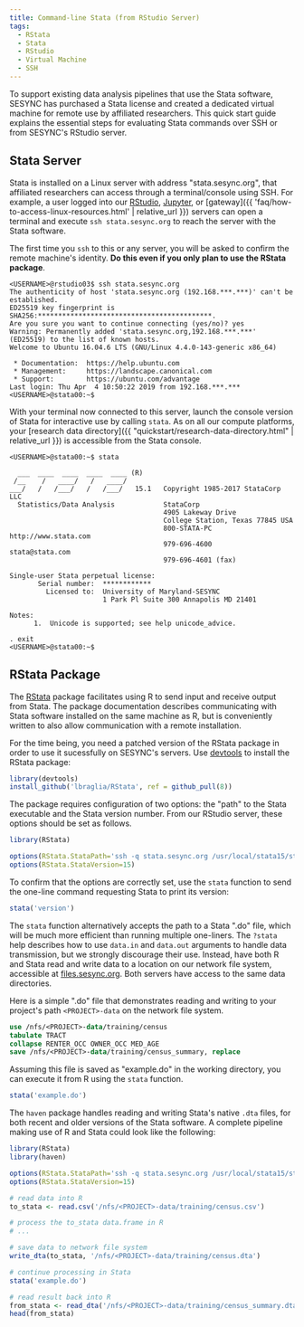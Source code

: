 ```yaml
---
title: Command-line Stata (from RStudio Server)
tags:
  - RStata
  - Stata
  - RStudio
  - Virtual Machine
  - SSH
---
```


To support existing data analysis pipelines that use the Stata software, SESYNC
has purchased a Stata license and created a dedicated virtual machine for remote
use by affiliated researchers. This quick start guide explains the essential
steps for evaluating Stata commands over SSH or from SESYNC's RStudio server.

## Stata Server

Stata is installed on a Linux server with address "stata.sesync.org", that
affiliated researchers can access through a terminal/console using SSH. For
example, a user logged into our [RStudio](https://rstudio.sesync.org),
[Jupyter](https://jupyter.sesync.org), or [gateway]({{ 'faq/how-to-access-linux-resources.html' | relative_url }}) servers can open a terminal and execute
`ssh stata.sesync.org` to reach the server with the Stata software.

The first time you `ssh` to this or any server, you will be asked to confirm the
remote machine's identity. **Do this even if you only plan to use the RStata package**.

```
<USERNAME>@rstudio03$ ssh stata.sesync.org
The authenticity of host 'stata.sesync.org (192.168.***.***)' can't be established.
ED25519 key fingerprint is SHA256:*******************************************.
Are you sure you want to continue connecting (yes/no)? yes
Warning: Permanently added 'stata.sesync.org,192.168.***.***' (ED25519) to the list of known hosts.
Welcome to Ubuntu 16.04.6 LTS (GNU/Linux 4.4.0-143-generic x86_64)

 * Documentation:  https://help.ubuntu.com
 * Management:     https://landscape.canonical.com
 * Support:        https://ubuntu.com/advantage
Last login: Thu Apr  4 10:50:22 2019 from 192.168.***.***
<USERNAME>@stata00:~$
```

With your terminal now connected to this server, launch the console version of
Stata for interactive use by calling `stata`. As on all our compute platforms,
your [research data directory]({{ "quickstart/research-data-directory.html" |
relative_url }}) is accessible from the Stata console.

```
<USERNAME>@stata00:~$ stata

  ___  ____  ____  ____  ____ (R)
 /__    /   ____/   /   ____/
___/   /   /___/   /   /___/   15.1   Copyright 1985-2017 StataCorp LLC
  Statistics/Data Analysis            StataCorp
                                      4905 Lakeway Drive
                                      College Station, Texas 77845 USA
                                      800-STATA-PC        http://www.stata.com
                                      979-696-4600        stata@stata.com
                                      979-696-4601 (fax)

Single-user Stata perpetual license:
       Serial number:  ************
         Licensed to:  University of Maryland-SESYNC
                       1 Park Pl Suite 300 Annapolis MD 21401

Notes:
      1.  Unicode is supported; see help unicode_advice.

. exit
<USERNAME>@stata00:~$
```

## RStata Package

The [RStata](https://cran.r-project.org/package=RStata) package facilitates
using R to send input and receive output from Stata. The package documentation
describes communicating with Stata software installed on the same machine as R,
but is conveniently written to also allow communication with a remote
installation.

For the time being, you need a patched version of the RStata package in order to
use it sucessfully on SESYNC's servers. Use [devtools]() to install the RStata
package:

```r
library(devtools)
install_github('lbraglia/RStata', ref = github_pull(8))
```

The package requires configuration of two options: the "path" to the
Stata executable and the Stata version number. From our RStudio server, these
options should be set as follows.

```r
library(RStata)

options(RStata.StataPath='ssh -q stata.sesync.org /usr/local/stata15/stata')
options(RStata.StataVersion=15)
```

To confirm that the options are correctly set, use the `stata` function
to send the one-line command requesting Stata to print its version:

```r
stata('version')
````

The `stata` function alternatively accepts the path to a Stata ".do"
file, which will be much more efficient than running multiple
one-liners. The `?stata` help describes how to use `data.in` and
`data.out` arguments to handle data transmission, but we strongly
discourage their use. Instead, have both R and Stata read and write data
to a location on our network file system, accessible at [files.sesync.org](https://files.sesync.org/index.php/login). 
Both servers have access to the same data directories.

Here is a simple ".do" file that demonstrates reading and writing to your 
project's path `<PROJECT>-data` on the network file system.

```stata
use /nfs/<PROJECT>-data/training/census
tabulate TRACT
collapse RENTER_OCC OWNER_OCC MED_AGE
save /nfs/<PROJECT>-data/training/census_summary, replace
```

Assuming this file is saved as "example.do" in the working directory,
you can execute it from R using the `stata` function.

```r
stata('example.do')
```

The `haven` package handles reading and writing Stata's native `.dta`
files, for both recent and older versions of the Stata software. A
complete pipeline making use of R and Stata could look like the
following:

```r
library(RStata)
library(haven)

options(RStata.StataPath='ssh -q stata.sesync.org /usr/local/stata15/stata')
options(RStata.StataVersion=15)

# read data into R
to_stata <- read.csv('/nfs/<PROJECT>-data/training/census.csv')

# process the to_stata data.frame in R
# ...

# save data to network file system
write_dta(to_stata, '/nfs/<PROJECT>-data/training/census.dta')

# continue processing in Stata
stata('example.do')

# read result back into R
from_stata <- read_dta('/nfs/<PROJECT>-data/training/census_summary.dta')
head(from_stata)
```
